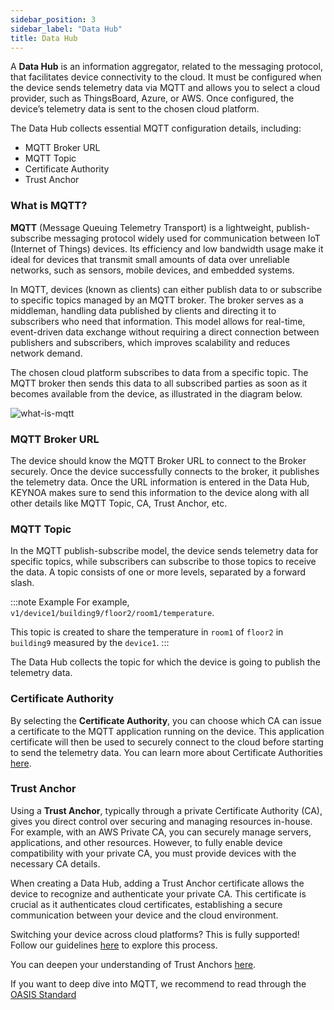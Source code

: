 ```yaml
---
sidebar_position: 3
sidebar_label: "Data Hub"
title: Data Hub
---
```


A **Data Hub** is an information aggregator, related to the messaging protocol, that facilitates device connectivity to the cloud.
It must be configured when the device sends telemetry data via MQTT and allows you to select a cloud provider, such as ThingsBoard, Azure, or AWS. Once configured, the device’s telemetry data is sent to the chosen cloud platform.

The Data Hub collects essential MQTT configuration details, including:

- MQTT Broker URL
- MQTT Topic
- Certificate Authority
- Trust Anchor

### What is MQTT? 
 
**MQTT** (Message Queuing Telemetry Transport) is a lightweight, publish-subscribe messaging protocol widely used for communication between IoT (Internet of Things) devices. Its efficiency and low bandwidth usage make it ideal for devices that transmit small amounts of data over unreliable networks, such as sensors, mobile devices, and embedded systems.

In MQTT, devices (known as clients) can either publish data to or subscribe to specific topics managed by an MQTT broker. The broker serves as a middleman, handling data published by clients and directing it to subscribers who need that information. This model allows for real-time, event-driven data exchange without requiring a direct connection between publishers and subscribers, which improves scalability and reduces network demand.

The chosen cloud platform subscribes to data from a specific topic. The MQTT broker then sends this data to all subscribed parties as soon as it becomes available from the device, as illustrated in the diagram below.

![what-is-mqtt](/img/KEYNOA/What_is_MQTT_new)


### MQTT Broker URL

The device should know the MQTT Broker URL to connect to the Broker securely. Once the device successfully connects to the broker, it publishes the telemetry data. Once the URL information is entered in the Data Hub, KEYNOA makes sure to send this information to the device along with all other details like MQTT Topic, CA, Trust Anchor, etc. 

### MQTT Topic

In the MQTT publish-subscribe model, the device sends telemetry data for specific topics, while subscribers can subscribe to those topics to receive the data. A topic consists of one or more levels, separated by a forward slash.

:::note Example
For example, `v1/device1/building9/floor2/room1/temperature`. 

This topic is created to share the temperature in `room1` of `floor2` in `building9` measured by the `device1`.
:::

The Data Hub collects the topic for which the device is going to publish the telemetry data.   

### Certificate Authority

By selecting the **Certificate Authority**, you can choose which CA can issue a certificate to the MQTT application running on the device. This application certificate will then be used to securely connect to the cloud before starting to send the telemetry data. You can learn more about Certificate Authorities [here](https://devity-iot.github.io/reference/certificate-authority).



### Trust Anchor

Using a **Trust Anchor**, typically through a private Certificate Authority (CA), gives you direct control over securing and managing resources in-house. For example, with an AWS Private CA, you can securely manage servers, applications, and other resources. However, to fully enable device compatibility with your private CA, you must provide devices with the necessary CA details.

When creating a Data Hub, adding a Trust Anchor certificate allows the device to recognize and authenticate your private CA. This certificate is crucial as it authenticates cloud certificates, establishing a secure communication between your device and the cloud environment.

Switching your device across cloud platforms? This is fully supported! Follow our guidelines [here](docs/reference/change-datahub.md) to explore this process.

You can deepen your understanding of Trust Anchors [here](https://devity-iot.github.io/reference/data-hub).

If you want to deep dive into MQTT, we recommend to read through the [OASIS Standard](https://docs.oasis-open.org/mqtt/mqtt/v5.0/mqtt-v5.0.pdf)
